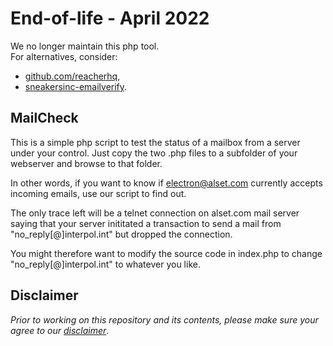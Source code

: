 # End-of-life - April 2022
We no longer maintain this php tool.  
For alternatives, consider:
- [github.com/reacherhq](https://github.com/reacherhq/check-if-email-exists),
- [sneakersinc-emailverify](https://github.com/catalyst256/sneakersinc-emailverify).


## MailCheck

This is a simple php script to test the status of a mailbox from a server under your control.
Just copy the two .php files to a subfolder of your webserver and browse to that folder.

In other words, if you want to know if electron@alset.com currently accepts incoming emails, use our script to find out.

The only trace left will be a telnet connection on alset.com mail server saying that your server inititated a transaction to send a mail from "no_reply[@]interpol.int" but dropped the connection.

You might therefore want to modify the source code in index.php to change "no_reply[@]interpol.int" to whatever you like.


## Disclaimer
*Prior to working on this repository and its contents, please make sure your agree to our [disclaimer](https://github.com/INTERPOL-Innovation-Centre/DISCLAIMER)*.  
